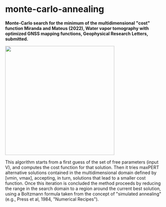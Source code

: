 # monte-carlo-annealing
**Monte-Carlo search for the minimum of the multidimensional "cost" function
Miranda and Mateus (2022), Water vapor tomography with optimized GNSS mapping functions,
Geophysical Research Letters, submitted.**

<img src="[https://github.com/pjmateus/global_tropopause_model/blob/cb0211b1d1560d1cdad78d64feae5db4988f5d2b/logos.png](https://github.com/pjmateus/monte-carlo-annealing/blob/80329255f53d957f4e4ecd28d85fe946c23f048b/logos.png)" width="350">

This algorithm starts from a first guess of the set of free parameters (input V),
and computes the cost function for that solution. Then it tries maxPERT alternative 
solutions contained in the multidimensional domain defined by [vmin, vmax], accepting, 
in turn, solutions that lead to a smaller cost function. Once this iteration 
is concluded the method proceeds by reducing the range in the search domain to a region 
around the current best solution, using a Boltzmann formula taken from the
concept of "simulated annealing" (e.g., Press et al, 1984, "Numerical Recipes").


